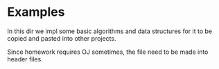 # Examples

In this dir we impl some basic algorithms and data structures for it to be copied and pasted into other projects.

Since homework requires OJ sometimes, the file need to be made into header files.